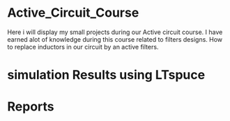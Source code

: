 # Active_Circuit_Course
Here i will display my small projects during our Active circuit course.
I have earned alot of knowledge during this course related to filters designs. How to replace inductors in our circuit by an active filters.

# simulation Results using LTspuce
# Reports
